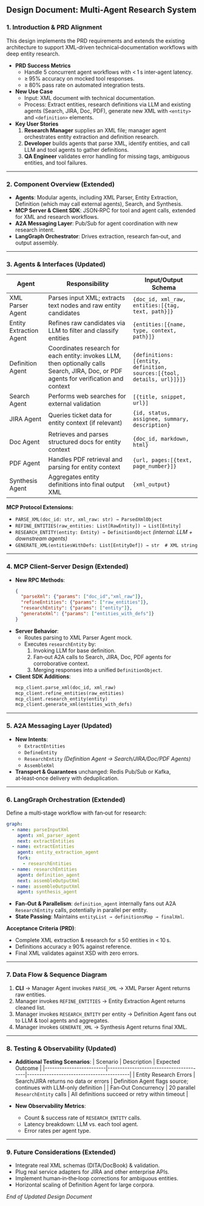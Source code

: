 ## Design Document: Multi-Agent Research System

### 1. Introduction & PRD Alignment
This design implements the PRD requirements and extends the existing architecture to support XML‑driven technical‑documentation workflows with deep entity research.

- **PRD Success Metrics**
  - Handle 5 concurrent agent workflows with < 1 s inter‑agent latency.
  - ≥ 95% accuracy on mocked tool responses.
  - ≥ 80% pass rate on automated integration tests.
- **New Use Case**
  - Input: XML document with technical documentation.
  - Process: Extract entities, research definitions via LLM and existing agents (Search, JIRA, Doc, PDF), generate new XML with `<entity>` and `<definition>` elements.
- **Key User Stories**
  1. **Research Manager** supplies an XML file; manager agent orchestrates entity extraction and definition research.
  2. **Developer** builds agents that parse XML, identify entities, and call LLM and tool agents to gather definitions.
  3. **QA Engineer** validates error handling for missing tags, ambiguous entities, and tool failures.

---

### 2. Component Overview (Extended)
- **Agents**: Modular agents, including XML Parser, Entity Extraction, Definition (which may call external agents), Search, and Synthesis.
- **MCP Server & Client SDK**: JSON‑RPC for tool and agent calls, extended for XML and research workflows.
- **A2A Messaging Layer**: Pub/Sub for agent coordination with new research intent.
- **LangGraph Orchestrator**: Drives extraction, research fan‑out, and output assembly.

---

### 3. Agents & Interfaces (Updated)
| Agent                   | Responsibility                                                                                   | Input/Output Schema                                                |
|-------------------------|--------------------------------------------------------------------------------------------------|--------------------------------------------------------------------|
| XML Parser Agent        | Parses input XML; extracts text nodes and raw entity candidates                                  | `{doc_id, xml_raw, entities:[{tag, text, path}]}`                  |
| Entity Extraction Agent | Refines raw candidates via LLM to filter and classify entities                                    | `{entities:[{name, type, context, path}]}`                         |
| Definition Agent        | Coordinates research for each entity: invokes LLM, then optionally calls Search, JIRA, Doc, or PDF agents for verification and context | `{definitions:[{entity, definition, sources:[{tool, details, url}]}]}`     |
| Search Agent            | Performs web searches for external validation                                                    | `[{title, snippet, url}]`                                           |
| JIRA Agent              | Queries ticket data for entity context (if relevant)                                            | `{id, status, assignee, summary, description}`                     |
| Doc Agent               | Retrieves and parses structured docs for entity context                                          | `{doc_id, markdown, html}`                                          |
| PDF Agent               | Handles PDF retrieval and parsing for entity context                                            | `{url, pages:[{text, page_number}]}`                                |
| Synthesis Agent         | Aggregates entity definitions into final output XML                                              | `{xml_output}`                                                     |

**MCP Protocol Extensions:**
- `PARSE_XML(doc_id: str, xml_raw: str) → ParsedXmlObject`
- `REFINE_ENTITIES(raw_entities: List[RawEntity]) → List[Entity]`
- `RESEARCH_ENTITY(entity: Entity) → DefinitionObject`  *(internal: LLM + downstream agents)*
- `GENERATE_XML(entitiesWithDefs: List[EntityDef]) → str  # XML string`

---

### 4. MCP Client–Server Design (Extended)
- **New RPC Methods**:
  ```json
  {
    "parseXml": {"params": ["doc_id","xml_raw"]},
    "refineEntities": {"params": ["raw_entities"]},
    "researchEntity": {"params": ["entity"]},
    "generateXml": {"params": ["entities_with_defs"]}
  }
  ```
- **Server Behavior**:
  - Routes parsing to XML Parser Agent mock.
  - Executes `researchEntity` by: 
    1. Invoking LLM for base definition.
    2. Fan‑out A2A calls to Search, JIRA, Doc, PDF agents for corroborative context.
    3. Merging responses into a unified `DefinitionObject`.
- **Client SDK Additions**:
  ```python
  mcp_client.parse_xml(doc_id, xml_raw)
  mcp_client.refine_entities(raw_entities)
  mcp_client.research_entity(entity)
  mcp_client.generate_xml(entities_with_defs)
  ```

---

### 5. A2A Messaging Layer (Updated)
- **New Intents**:
  - `ExtractEntities`
  - `DefineEntity`
  - `ResearchEntity`  *(Definition Agent → Search/JIRA/Doc/PDF Agents)*
  - `AssembleXml`
- **Transport & Guarantees** unchanged: Redis Pub/Sub or Kafka, at‑least‑once delivery with deduplication.

---

### 6. LangGraph Orchestration (Extended)
Define a multi‑stage workflow with fan‑out for research:
```yaml
graph:
  - name: parseInputXml
    agent: xml_parser_agent
    next: extractEntities
  - name: extractEntities
    agent: entity_extraction_agent
    fork:
      - researchEntities
  - name: researchEntities
    agent: definition_agent
    next: assembleOutputXml
  - name: assembleOutputXml
    agent: synthesis_agent
```
- **Fan‑Out & Parallelism**: `definition_agent` internally fans out A2A `ResearchEntity` calls, potentially in parallel per entity.
- **State Passing**: Maintains `entityList → definitionsMap → finalXml`.

**Acceptance Criteria (PRD)**:
- Complete XML extraction & research for ≤ 50 entities in < 10 s.
- Definitions accuracy ≥ 90% against reference.
- Final XML validates against XSD with zero errors.

---

### 7. Data Flow & Sequence Diagram
1. **CLI** → Manager Agent invokes `PARSE_XML` → XML Parser Agent returns raw entities.
2. Manager invokes `REFINE_ENTITIES` → Entity Extraction Agent returns cleaned list.
3. Manager invokes `RESEARCH_ENTITY` per entity → Definition Agent fans out to LLM & tool agents and aggregates.
4. Manager invokes `GENERATE_XML` → Synthesis Agent returns final XML.

---

### 8. Testing & Observability (Updated)
- **Additional Testing Scenarios**:
  | Scenario                | Description                            | Expected Outcome                         |
  |-------------------------|----------------------------------------|------------------------------------------|
  | Entity Research Errors  | Search/JIRA returns no data or errors  | Definition Agent flags source; continues with LLM-only definition |
  | Fan‑Out Concurrency     | 20 parallel `ResearchEntity` calls     | All definitions succeed or retry within timeout |

- **New Observability Metrics**:
  - Count & success rate of `RESEARCH_ENTITY` calls.
  - Latency breakdown: LLM vs. each tool agent.
  - Error rates per agent type.

---

### 9. Future Considerations (Extended)
- Integrate real XML schemas (DITA/DocBook) & validation.
- Plug real service adapters for JIRA and other enterprise APIs.
- Implement human‑in‑the‑loop corrections for ambiguous entities.
- Horizontal scaling of Definition Agent for large corpora.

*End of Updated Design Document*

